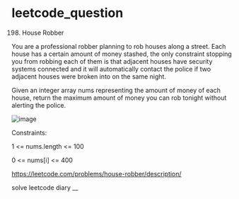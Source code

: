 # leetcode_question

198. House Robber

You are a professional robber planning to rob houses along a street. Each house has a certain amount of money stashed, the only constraint stopping you from robbing each of them is that adjacent houses have security systems connected and it will automatically contact the police if two adjacent houses were broken into on the same night.

Given an integer array nums representing the amount of money of each house, return the maximum amount of money you can rob tonight without alerting the police.

![image](https://user-images.githubusercontent.com/103315098/207536255-bd585bec-c039-4b11-9fc7-319cb58f8060.png)

Constraints:

1 <= nums.length <= 100

0 <= nums[i] <= 400

https://leetcode.com/problems/house-robber/description/

solve leetcode diary
__
